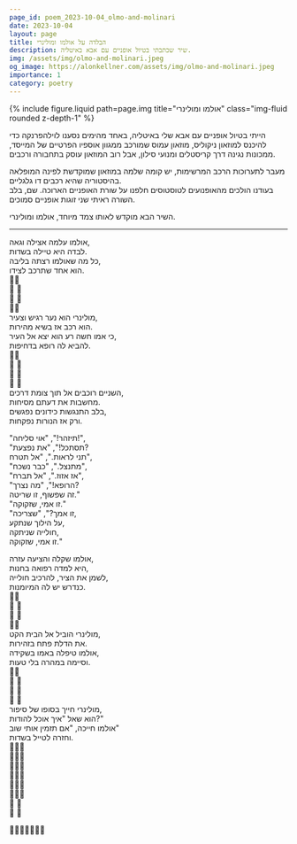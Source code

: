 ```yaml
---
page_id: poem_2023-10-04_olmo-and-molinari
date: 2023-10-04
layout: page
title: הבלדה על אולמו ומולינרי
description: שיר שכתבתי בטיול אופניים עם אבא באיטליה.
img: /assets/img/olmo-and-molinari.jpeg
og_image: https://alonkellner.com/assets/img/olmo-and-molinari.jpeg
importance: 1
category: poetry
---
```


<div class="row justify-content-sm-center">
    {% include figure.liquid path=page.img title="אולמו ומולינרי" class="img-fluid rounded z-depth-1" %}
</div>

הייתי בטיול אופניים עם אבא שלי באיטליה, באחד מהימים נסענו לוילהפרנקה כדי להיכנס למוזאון ניקוליס, מוזאון עמוס שמורכב ממגוון אוספיו הפרטיים של המייסד, ממכונות נגינה דרך קריסטלים ומנועי סילון, אבל רוב המוזאון עוסק בתחבורה ורכבים.

מעבר לתערוכות הרכב המרשימות, יש קומה שלמה במוזאון שמוקדשת לפינה המופלאה בהיסטוריה שהיא רכבים דו גלגליים.  
בעודנו הולכים מהאופנועים לטוסטוסים חלפנו על שורת האופניים הארוכה. שם, בלב השורה ראיתי שני זוגות אופניים סמוכים.

השיר הבא מוקדש לאותו צמד מיוחד, אולמו ומולינרי.

---

אולמו עלמה אצילה וגאה,  
לבדה היא טיילה בשדות.  
כל מה שאולמו רצתה בליבה,  
הוא אחד שתרכב לצידו.  
🎼🎹  
🎼 🎹  
🎼 🎹  
🎼🎹  
מולינרי הוא נער רגיש וצעיר,  
הוא רכב אז בשיא מהירות.  
כי אמו חשה רע הוא יצא אל העיר,  
להביא לה רופא בדחיפות.  
🎼🪈  
🎼 🪈  
🎼 🪈  
🎼 🪈  
השניים רוכבים אל תוך צומת דרכים,  
מחשבות את דעתם מסיחות.  
בלב התנגשות כידונים נפגשים,  
ורק אז הנורות נפקחות.

"תיזהר!", "אוי סליחה!",  
"תסתכל!", "את נפצעת?  
תני לראות.", "אל תטרח",  
"מתנצל.", "כבר נשכח",  
"אז אזוז.", "אל תברח",  
"הרופא!", "מה נצרך?  
זה שפשוף, זו שריטה."  
"זו אמי, שזקוקה."  
"זו אמך?", "שצריכה,  
על הילוך שנתקע,  
חולייה שניתקה,  
זו אמי, שזקוקה."

אולמו שקלה והציעה עזרה,  
היא למדה רפואה בחנות,  
לשמן את הציר, להרכיב חולייה,  
כנדרש יש לה המיומנות.  
🎼🪈  
🎼 🎹  
🎼 🪈  
🎼🎹  
מולינרי הוביל אל הבית הקט,  
את הדלת פתח בזהירות.  
אולמו טיפלה באמו בשקידה,  
וסיימה במהרה בלי טעות.  
🎼🎹  
🎼 🪈  
🎼 🎹  
🎼 🪈  
מולינרי חייך בסופו של סיפור,  
הוא שאל "איך אוכל להודות?"  
אולמו חייכה, "אם תזמין אותי שוב"  
וחזרה לטייל בשדות.  
🎼🪈🎹  
🎼🎹🪈  
🎼🪈🪈  
🎼🎹🎹  
🎼🪈🎹  
🎼🎹🪈  
🎼 🎹  
🎼 🪈

🎼🪈🎹🪈🎹🪈🎹
